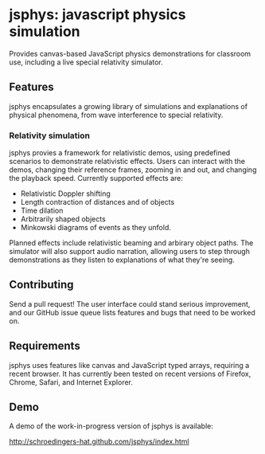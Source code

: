 jsphys: javascript physics simulation
=====================================

Provides canvas-based JavaScript physics demonstrations for classroom use,
including a live special relativity simulator.

Features
--------

jsphys encapsulates a growing library of simulations and explanations of
physical phenomena, from wave interference to special relativity.

### Relativity simulation

jsphys provies a framework for relativistic demos, using predefined scenarios
to demonstrate relativistic effects. Users can interact with the demos,
changing their reference frames, zooming in and out, and changing the playback
speed. Currently supported effects are:

* Relativistic Doppler shifting
* Length contraction of distances and of objects
* Time dilation
* Arbitrarily shaped objects
* Minkowski diagrams of events as they unfold.

Planned effects include relativistic beaming and arbirary object paths. The
simulator will also support audio narration, allowing users to step through
demonstrations as they listen to explanations of what they're seeing.

Contributing
-----------

Send a pull request! The user interface could stand serious improvement, and our
GitHub issue queue lists features and bugs that need to be worked on.

Requirements
------------

jsphys uses features like canvas and JavaScript typed arrays, requiring a 
recent browser. It has currently been tested on recent versions of Firefox,
Chrome, Safari, and Internet Explorer.

Demo
----

A demo of the work-in-progress version of jsphys is available:

http://schroedingers-hat.github.com/jsphys/index.html
